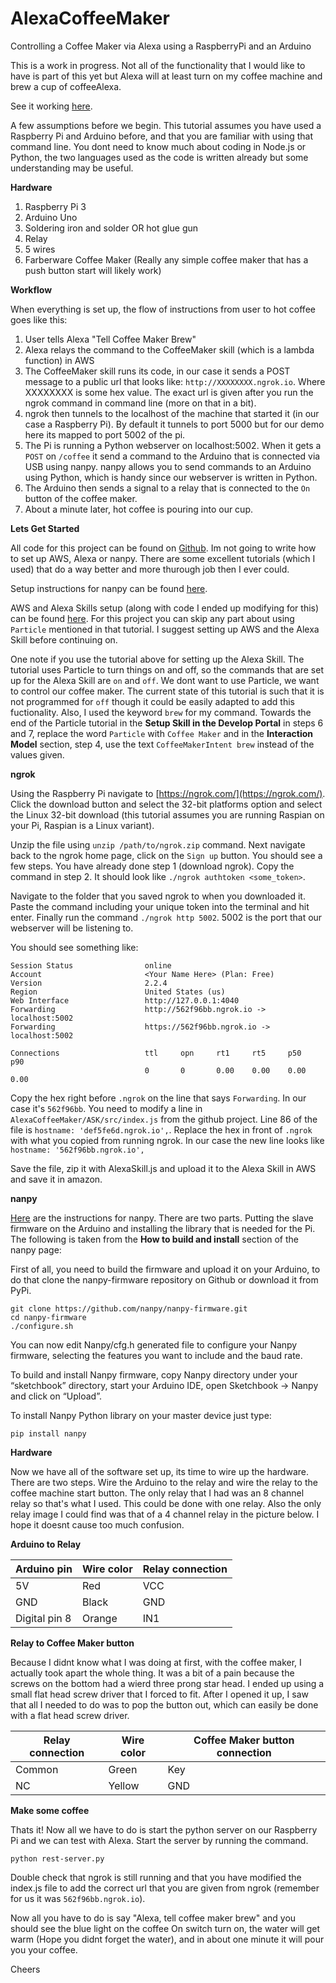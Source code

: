 # AlexaCoffeeMaker
Controlling a Coffee Maker via Alexa using a RaspberryPi and an Arduino

This is a work in progress.  Not all of the functionality that I would like to have is part of this yet but Alexa will at least turn on my coffee machine and brew a cup of coffeeAlexa.

See it working [here](https://www.youtube.com/watch?v=mDmpJ5b01Jk).

A few assumptions before we begin.  This tutorial assumes you have used a Raspberry Pi and Arduino before, and that you are familiar with using that command line.  You dont need to know much about coding in Node.js or Python, the two languages used as the code is written already but some understanding may be useful.

**Hardware**

1. Raspberry Pi 3
2. Arduino Uno
3. Soldering iron and solder OR hot glue gun
4. Relay
5. 5 wires
6. Farberware Coffee Maker (Really any simple coffee maker that has a push button start will likely work)

**Workflow**

When everything is set up, the flow of instructions from user to hot coffee goes like this:


1.  User tells Alexa "Tell Coffee Maker Brew"
2.  Alexa relays the command to the CoffeeMaker skill (which is a lambda function) in AWS
3. The CoffeeMaker skill runs its code, in our case it sends a POST message to a public url that looks like: `http://XXXXXXXX.ngrok.io`.  Where XXXXXXXX is some hex value.  The exact url is given after you run the ngrok command in command line (more on that in a bit).
4. ngrok then tunnels to the localhost of the machine that started it (in our case a Raspberry Pi).  By default it tunnels to port 5000 but for our demo here its mapped to port 5002 of the pi.
5. The Pi is running a Python webserver on localhost:5002.  When it gets a `POST` on `/coffee` it send a command to the Arduino that is connected via USB using nanpy.  nanpy allows you to send commands to an Arduino using Python, which is handy since our webserver is written in Python.
6. The Arduino then sends a signal to a relay that is connected to the `On` button of the coffee maker.
7. About a minute later, hot coffee  is pouring into our cup.

**Lets Get Started**

All code for this project can be found on [Github](https://github.com/emricht32/AlexaCoffeeMaker).  Im not going to write how to set up AWS, Alexa or nanpy.  There are some excellent tutorials (which I used) that do a way better and more thurough job then I ever could.  

Setup instructions for nanpy can be found [here](https://pypi.python.org/pypi/nanpy).

AWS and Alexa Skills setup (along with code I ended up modifying for this) can be found [here](https://github.com/rlisle/alexaParticleBridge).  For this project you can skip any part about using `Particle` mentioned in that tutorial.  I suggest setting up AWS and the Alexa Skill before continuing on.

One note if you use the tutorial above for setting up the Alexa Skill.  The tutorial uses Particle to turn things on and off, so the commands that are set up for the Alexa Skill are `on` and `off`.  We dont want to use Particle, we want to control our coffee maker.  The current state of this tutorial is such that it is not programmed for `off` though it could be easily adapted to add this fuctionality.  Also, I used the keyword `brew` for my command.  Towards the end of the Particle tutorial in the __Setup Skill in the Develop Portal__ in steps 6 and 7, replace the word `Particle` with `Coffee Maker` and in the __Interaction Model__ section, step 4, use the text `CoffeeMakerIntent brew` instead of the values given.

**ngrok**

Using the Raspberry Pi navigate to [https://ngrok.com/](https://ngrok.com/).  Click the download button and select the 32-bit platforms option and select the Linux 32-bit download (this tutorial assumes you are running Raspian on your Pi, Raspian is a Linux variant).
 
Unzip the file using `unzip /path/to/ngrok.zip` command.  Next navigate back to the ngrok home page, click on the `Sign up` button.  You should see a few steps.  You have already done step 1 (download ngrok).  Copy the command in step 2.  It should look like `./ngrok authtoken <some_token>`.

Navigate to the folder that you saved ngrok to when you downloaded it. Paste the command including your unique token into the terminal and hit enter.  Finally run the command `./ngrok http 5002`.  5002 is the port that our webserver will be listening to.  

You should see something like:

```                                                                            
Session Status                online                                            
Account                       <Your Name Here> (Plan: Free)                      
Version                       2.2.4                                             
Region                        United States (us)                                
Web Interface                 http://127.0.0.1:4040                             
Forwarding                    http://562f96bb.ngrok.io -> localhost:5002        
Forwarding                    https://562f96bb.ngrok.io -> localhost:5002       
                                                                                
Connections                   ttl     opn     rt1     rt5     p50     p90       
                              0       0       0.00    0.00    0.00    0.00  
```

Copy the hex right before `.ngrok` on the line that says `Forwarding`.  In our case it's `562f96bb`.  You need to modify a line in `AlexaCoffeeMaker/ASK/src/index.js` from the github project.  Line 86 of the file is `hostname: 'def5fe6d.ngrok.io',`.  Replace the hex in front of `.ngrok` with what you copied from running ngrok.  In our case the new line looks like `hostname: '562f96bb.ngrok.io',`

Save the file, zip it with AlexaSkill.js and upload it to the Alexa Skill in AWS and save it in amazon.

**nanpy**

[Here](https://pypi.python.org/pypi/nanpy) are the instructions for nanpy.  There are two parts.  Putting the slave firmware on the Arduino and installing the library that is needed for the Pi.  The following is taken from the __How to build and install__ section of the nanpy page:

First of all, you need to build the firmware and upload it on your Arduino, to do that clone the nanpy-firmware repository on Github or download it from PyPi.

```
git clone https://github.com/nanpy/nanpy-firmware.git
cd nanpy-firmware
./configure.sh
```
You can now edit Nanpy/cfg.h generated file to configure your Nanpy firmware, selecting the features you want to include and the baud rate.

To build and install Nanpy firmware, copy Nanpy directory under your “sketchbook” directory, start your Arduino IDE, open Sketchbook -> Nanpy and click on “Upload”.

To install Nanpy Python library on your master device just type:

```
pip install nanpy
```

**Hardware**

Now we have all of the software set up, its time to wire up the hardware.  There are two steps.  Wire the Arduino to the relay and wire the relay to the coffee machine start button.  The only relay that I had was an 8 channel relay so that's what I used.  This could be done with one relay.  Also the only relay image I could find was that of a 4 channel relay in the picture below.  I hope it doesnt cause too much confusion.

__Arduino to Relay__

Arduino pin   | Wire color    | Relay connection
------------- | ------------- | -------------
5V            | Red				| VCC
GND           | Black			| GND
Digital pin 8 | Orange			| IN1

__Relay to Coffee Maker button__

Because I didnt know what I was doing at first, with the coffee maker, I actually took apart the whole thing.  It was a bit of a pain because the screws on the bottom had a wierd three prong star head.  I ended up using a small flat head screw driver that I forced to fit.  After I opened it up, I saw that all I needed to do was to pop the button out, which can easily be done with a flat head screw driver.

Relay connection   | Wire color    | Coffee Maker button connection
------------- | ------------- | -------------
Common        | Green			| Key
NC          	 | Yellow			| GND

**Make some coffee**

Thats it!  Now all we have to do is start the python server on our Raspberry Pi and we can test with Alexa.  Start the server by running the command.

```
python rest-server.py
```
Double check that ngrok is still running and that you have modified the index.js file to add the correct url that you are given from ngrok (remember for us it was `562f96bb.ngrok.io`).

Now all you have to do is say "Alexa, tell coffee maker brew" and you should see the blue light on the coffee On switch turn on, the water will get warm (Hope you didnt forget the water), and in about one minute it will pour you your coffee.

Cheers
